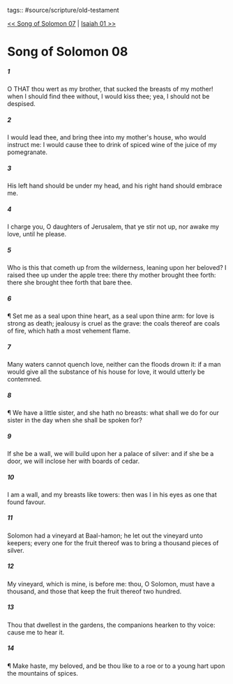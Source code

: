 tags:: #source/scripture/old-testament

[<< Song of Solomon 07](/old-testament/22_Song_of_Solomon/Song_of_Solomon_07.md) | [Isaiah 01 >>](/old-testament/23_Isaiah/Isaiah_01.md)

# Song of Solomon 08

##### 1

O THAT thou wert as my brother, that sucked the breasts of my mother! when I should find thee without, I would kiss thee; yea, I should not be despised.

##### 2

I would lead thee, and bring thee into my mother's house, who would instruct me: I would cause thee to drink of spiced wine of the juice of my pomegranate.

##### 3

His left hand should be under my head, and his right hand should embrace me.

##### 4

I charge you, O daughters of Jerusalem, that ye stir not up, nor awake my love, until he please.

##### 5

Who is this that cometh up from the wilderness, leaning upon her beloved? I raised thee up under the apple tree: there thy mother brought thee forth: there she brought thee forth that bare thee.

##### 6

¶ Set me as a seal upon thine heart, as a seal upon thine arm: for love is strong as death; jealousy is cruel as the grave: the coals thereof are coals of fire, which hath a most vehement flame.

##### 7

Many waters cannot quench love, neither can the floods drown it: if a man would give all the substance of his house for love, it would utterly be contemned.

##### 8

¶ We have a little sister, and she hath no breasts: what shall we do for our sister in the day when she shall be spoken for?

##### 9

If she be a wall, we will build upon her a palace of silver: and if she be a door, we will inclose her with boards of cedar.

##### 10

I am a wall, and my breasts like towers: then was I in his eyes as one that found favour.

##### 11

Solomon had a vineyard at Baal-hamon; he let out the vineyard unto keepers; every one for the fruit thereof was to bring a thousand pieces of silver.

##### 12

My vineyard, which is mine, is before me: thou, O Solomon, must have a thousand, and those that keep the fruit thereof two hundred.

##### 13

Thou that dwellest in the gardens, the companions hearken to thy voice: cause me to hear it.

##### 14

¶ Make haste, my beloved, and be thou like to a roe or to a young hart upon the mountains of spices.
